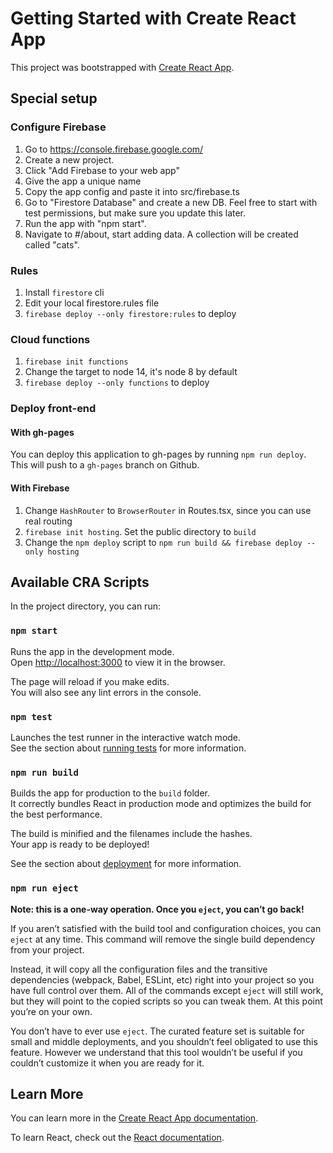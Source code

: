 # Getting Started with Create React App

This project was bootstrapped with [Create React App](https://github.com/facebook/create-react-app).

## Special setup

### Configure Firebase

1. Go to https://console.firebase.google.com/
2. Create a new project.
3. Click "Add Firebase to your web app"
4. Give the app a unique name
5. Copy the app config and paste it into src/firebase.ts
6. Go to "Firestore Database" and create a new DB. Feel free to start with test permissions, but make sure you update this later.
7. Run the app with "npm start".
8. Navigate to #/about, start adding data. A collection will be created called "cats".

### Rules

1. Install `firestore` cli
2. Edit your local firestore.rules file
3. `firebase deploy --only firestore:rules` to deploy

### Cloud functions

1. `firebase init functions`
2. Change the target to node 14, it's node 8 by default
3. `firebase deploy --only functions` to deploy

### Deploy front-end

#### With gh-pages

You can deploy this application to gh-pages by running `npm run deploy`. This will push to a `gh-pages` branch on Github.

#### With Firebase

1. Change `HashRouter` to `BrowserRouter` in Routes.tsx, since you can use real routing
2. `firebase init hosting`. Set the public directory to `build`
3. Change the `npm deploy` script to `npm run build && firebase deploy --only hosting`

## Available CRA Scripts

In the project directory, you can run:

### `npm start`

Runs the app in the development mode.\
Open [http://localhost:3000](http://localhost:3000) to view it in the browser.

The page will reload if you make edits.\
You will also see any lint errors in the console.

### `npm test`

Launches the test runner in the interactive watch mode.\
See the section about [running tests](https://facebook.github.io/create-react-app/docs/running-tests) for more information.

### `npm run build`

Builds the app for production to the `build` folder.\
It correctly bundles React in production mode and optimizes the build for the best performance.

The build is minified and the filenames include the hashes.\
Your app is ready to be deployed!

See the section about [deployment](https://facebook.github.io/create-react-app/docs/deployment) for more information.

### `npm run eject`

**Note: this is a one-way operation. Once you `eject`, you can’t go back!**

If you aren’t satisfied with the build tool and configuration choices, you can `eject` at any time. This command will remove the single build dependency from your project.

Instead, it will copy all the configuration files and the transitive dependencies (webpack, Babel, ESLint, etc) right into your project so you have full control over them. All of the commands except `eject` will still work, but they will point to the copied scripts so you can tweak them. At this point you’re on your own.

You don’t have to ever use `eject`. The curated feature set is suitable for small and middle deployments, and you shouldn’t feel obligated to use this feature. However we understand that this tool wouldn’t be useful if you couldn’t customize it when you are ready for it.

## Learn More

You can learn more in the [Create React App documentation](https://facebook.github.io/create-react-app/docs/getting-started).

To learn React, check out the [React documentation](https://reactjs.org/).
